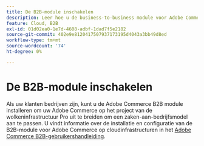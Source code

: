```yaml
---
title: De B2B-module inschakelen
description: Leer hoe u de business-to-business module voor Adobe Commerce kunt inschakelen voor cloudinfrastructuur.
feature: Cloud, B2B
exl-id: 01d02ea0-1e7d-4608-adbf-1dad7f5e2182
source-git-commit: 402e9e8120417507937173195d4043a3bb49d8ed
workflow-type: tm+mt
source-wordcount: '74'
ht-degree: 0%

---
```


# De B2B-module inschakelen

Als uw klanten bedrijven zijn, kunt u de Adobe Commerce B2B module installeren om uw Adobe Commerce op het project van de wolkeninfrastructuur Pro uit te breiden om een zaken-aan-bedrijfsmodel aan te passen. U vindt informatie over de installatie en configuratie van de B2B-module voor Adobe Commerce op cloudinfrastructuren in het [Adobe Commerce B2B-gebruikershandleiding](https://experienceleague.adobe.com/docs/commerce-admin/b2b/guide-overview.html).

